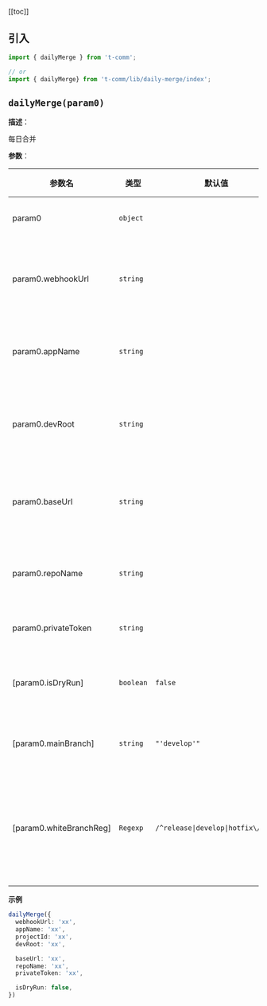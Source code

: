 [[toc]]

<h2>引入</h2>

```ts
import { dailyMerge } from 't-comm';

// or
import { dailyMerge} from 't-comm/lib/daily-merge/index';
```


## `dailyMerge(param0)` 


**描述**：<p>每日合并</p>

**参数**：


| 参数名 | 类型 | 默认值 | 描述 |
| --- | --- | --- | --- |
| param0 | <code>object</code> |  | <p>参数</p> |
| param0.webhookUrl | <code>string</code> |  | <p>机器人地址</p> |
| param0.appName | <code>string</code> |  | <p>项目名称</p> |
| param0.devRoot | <code>string</code> |  | <p>项目根路径</p> |
| param0.baseUrl | <code>string</code> |  | <p>基础请求 url</p> |
| param0.repoName | <code>string</code> |  | <p>仓库名称</p> |
| param0.privateToken | <code>string</code> |  | <p>密钥</p> |
| [param0.isDryRun] | <code>boolean</code> | <code>false</code> | <p>是否演练</p> |
| [param0.mainBranch] | <code>string</code> | <code>&quot;&#x27;develop&#x27;&quot;</code> | <p>主分支</p> |
| [param0.whiteBranchReg] | <code>Regexp</code> | <code>/^release\|develop\|hotfix\\/.+$/</code> | <p>不处理的分支正则</p> |



**示例**

```ts
dailyMerge({
  webhookUrl: 'xx',
  appName: 'xx',
  projectId: 'xx',
  devRoot: 'xx',

  baseUrl: 'xx',
  repoName: 'xx',
  privateToken: 'xx',

  isDryRun: false,
})
```
